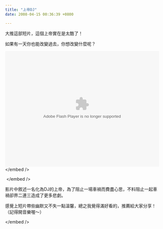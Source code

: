```yaml
---
title: "上帝DJ"
date: 2008-04-15 00:36:39 +0800

---
```



大推這部短片，這個上帝實在是太酷了！



如果有一天你也能改變過去，你想改變什麼呢？



<embed src="http://embed.wretch.cc/w000000000000Y2g2MjEwMjAwNS8zNzAyNw==" width="500" height="375" type="application/x-shockwave-flash" allowfullscreen="false" wmode="transparent"></embed></embed />



 </embed />



影片中敘述一名化為DJ的上帝，為了阻止一場車禍而費盡心思，不料阻止一起車禍卻界二連三造成了更多悲劇。



感覺上短片帶些幽默又不失一點溫馨，總之我覺得滿好看的，推薦給大家分享！（記得開音樂喔～）

</embed />
